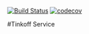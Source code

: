 [![Build Status](https://travis-ci.org/loriddle/Tinkoff-Service.svg?branch=master)](https://travis-ci.org/loriddle/Tinkoff-Service) [![codecov](https://codecov.io/gh/loriddle/Tinkoff-Service/branch/master/graph/badge.svg)](https://codecov.io/gh/loriddle/Tinkoff-Service)

#Tinkoff Service